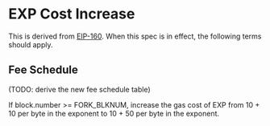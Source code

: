 # EXP Cost Increase

This is derived
from [EIP-160](https://github.com/ethereum/EIPs/issues/160). When this
spec is in effect, the following terms should apply.

## Fee Schedule

(TODO: derive the new fee schedule table)

If block.number >= FORK_BLKNUM, increase the gas cost of EXP from 10 +
10 per byte in the exponent to 10 + 50 per byte in the exponent.
